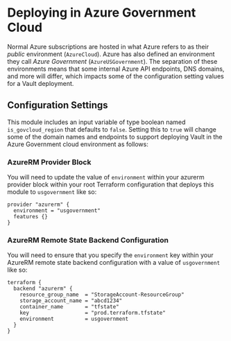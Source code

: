 # Deploying in Azure Government Cloud

Normal Azure subscriptions are hosted in what Azure refers to as their _public_ environment (`AzureCloud`). Azure has also defined an environment they call _Azure Government_ (`AzureUSGovernment`). The separation of these environments means that some internal Azure API endpoints, DNS domains, and more will differ, which impacts some of the configuration setting values for a Vault deployment.

## Configuration Settings

This module includes an input variable of type boolean named `is_govcloud_region` that defaults to `false`. Setting this to `true` will change some of the domain names and endpoints to support deploying Vault in the Azure Government cloud environment as follows:

### AzureRM Provider Block

You will need to update the value of `environment` within your azurerm provider block within your root Terraform configuration that deploys this module to `usgovernment` like so:

```hcl
provider "azurerm" {
  environment = "usgovernment"
  features {}
}
```

### AzureRM Remote State Backend Configuration

You will need to ensure that you specify the `environment` key within your AzureRM remote state backend configuration with a value of `usgovernment` like so:

```hcl
terraform {
  backend "azurerm" {
    resource_group_name  = "StorageAccount-ResourceGroup"
    storage_account_name = "abcd1234"
    container_name       = "tfstate"
    key                  = "prod.terraform.tfstate"
    environment          = usgovernment
  }
}
```
